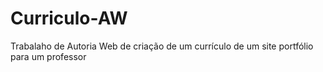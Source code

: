 # Curriculo-AW
 Trabalaho de Autoria Web de criação de um currículo de um site portfólio para um professor

